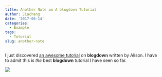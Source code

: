 ```yaml
---
title: Another Note on A blogdown Tutorial
author: Jiacheng
date: '2017-06-14'
categories:
  - Example
tags:
  - Tutorial
slug: another-note
---
```


I just discovered [an awesome tutorial](https://apreshill.rbind.io/post/up-and-running-with-blogdown/) on **blogdown** written by Alison. I have to admit this is _the_ best **blogdown** tutorial I have seen so far.

![](https://apreshill.rbind.io/img/posts/2017-06-12-up-and-running-with-blogdown/blogdown-signpost-4.png)
